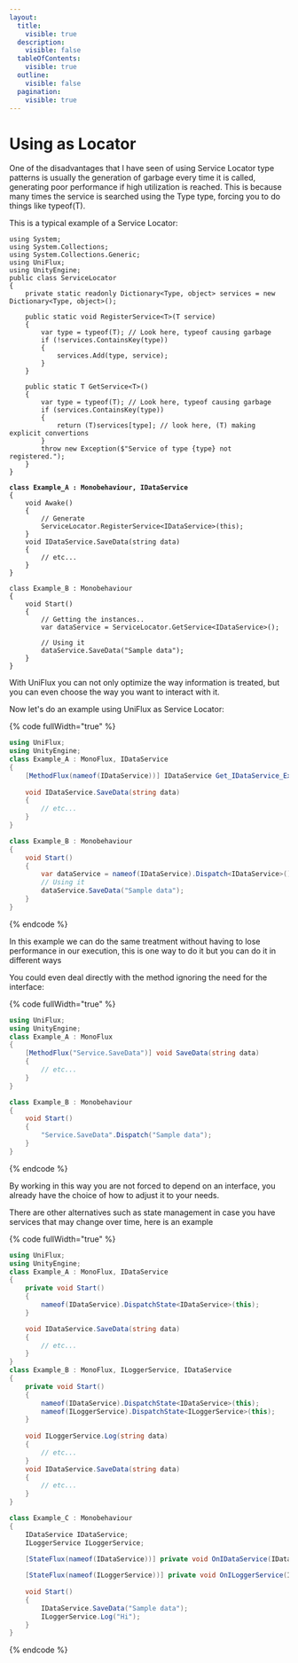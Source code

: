 ```yaml
---
layout:
  title:
    visible: true
  description:
    visible: false
  tableOfContents:
    visible: true
  outline:
    visible: false
  pagination:
    visible: true
---
```


# Using as Locator

One of the disadvantages that I have seen of using Service Locator type patterns is usually the generation of garbage every time it is called, generating poor performance if high utilization is reached. This is because many times the service is searched using the Type type, forcing you to do things like typeof(T).

This is a typical example of a Service Locator:

<pre class="language-csharp" data-full-width="true"><code class="lang-csharp">using System;
using System.Collections;
using System.Collections.Generic;
using UniFlux;
using UnityEngine;
public class ServiceLocator
{
    private static readonly Dictionary&#x3C;Type, object> services = new Dictionary&#x3C;Type, object>();

    public static void RegisterService&#x3C;T>(T service)
    {
        var type = typeof(T); // Look here, typeof causing garbage
        if (!services.ContainsKey(type))
        {
            services.Add(type, service);
        }
    }

    public static T GetService&#x3C;T>()
    {
        var type = typeof(T); // Look here, typeof causing garbage
        if (services.ContainsKey(type))
        {
            return (T)services[type]; // look here, (T) making explicit convertions
        }
        throw new Exception($"Service of type {type} not registered.");
    }
}

<strong>class Example_A : Monobehaviour, IDataService
</strong>{
    void Awake()
    {
        // Generate
        ServiceLocator.RegisterService&#x3C;IDataService>(this);
    }
    void IDataService.SaveData(string data)
    {
        // etc...
    }
}

class Example_B : Monobehaviour
{
    void Start()
    {   
        // Getting the instances..
        var dataService = ServiceLocator.GetService&#x3C;IDataService>();
        
        // Using it
        dataService.SaveData("Sample data");
    }
}
</code></pre>

With UniFlux you can not only optimize the way information is treated, but you can even choose the way you want to interact with it.

Now let's do an example using UniFlux as Service Locator:

{% code fullWidth="true" %}
```csharp
using UniFlux;
using UnityEngine;
class Example_A : MonoFlux, IDataService
{
    [MethodFlux(nameof(IDataService))] IDataService Get_IDataService_ExampleMethod() => this;
    
    void IDataService.SaveData(string data)
    {
        // etc...
    }
}

class Example_B : Monobehaviour
{
    void Start()
    {   
        var dataService = nameof(IDataService).Dispatch<IDataService>();
        // Using it
        dataService.SaveData("Sample data");
    }
}
```
{% endcode %}

In this example we can do the same treatment without having to lose performance in our execution, this is one way to do it but you can do it in different ways

You could even deal directly with the method ignoring the need for the interface:

{% code fullWidth="true" %}
```csharp
using UniFlux;
using UnityEngine;
class Example_A : MonoFlux
{   
    [MethodFlux("Service.SaveData")] void SaveData(string data)
    {
        // etc...
    }
}

class Example_B : Monobehaviour
{
    void Start()
    {   
        "Service.SaveData".Dispatch("Sample data");
    }
}
```
{% endcode %}

By working in this way you are not forced to depend on an interface, you already have the choice of how to adjust it to your needs.

There are other alternatives such as state management in case you have services that may change over time, here is an example

{% code fullWidth="true" %}
```csharp
using UniFlux;
using UnityEngine;
class Example_A : MonoFlux, IDataService
{
    private void Start()
    {
        nameof(IDataService).DispatchState<IDataService>(this);
    }

    void IDataService.SaveData(string data)
    {
        // etc...
    }
}
class Example_B : MonoFlux, ILoggerService, IDataService
{
    private void Start()
    {
        nameof(IDataService).DispatchState<IDataService>(this);
        nameof(ILoggerService).DispatchState<ILoggerService>(this);
    }
    
    void ILoggerService.Log(string data)
    {
        // etc...
    }
    void IDataService.SaveData(string data)
    {
        // etc...
    }
}

class Example_C : Monobehaviour
{
    IDataService IDataService;
    ILoggerService ILoggerService;

    [StateFlux(nameof(IDataService))] private void OnIDataService(IDataService state) => IDataService=state;
    
    [StateFlux(nameof(ILoggerService))] private void OnILoggerService(ILoggerService state) => ILoggerService=state;
    
    void Start()
    {   
        IDataService.SaveData("Sample data");
        ILoggerService.Log("Hi");
    }
}
```
{% endcode %}



